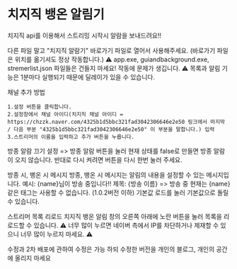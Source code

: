 # 치지직 뱅온 알림기

치지직 api를 이용해서 스트리밍 시작시 알람을 보내드려요!!

다른 파일 말고 "치지직 알람기" 바로가기 파일로 열어서 사용해주세요. (바로가기 파일은 위치를 옮기셔도 정상 작동합니다.)
⚠️ app.exe, guiandbackground.exe, stremerlist.json 파일들은 건들지 마세요! 작동에 문제가 생깁니다. ⚠️
목록과 알림 기능은 1분마다 실행되기 때문에 딜레이가 있을 수 있습니다.

채널 추가 방법

	1.설정 버튼을 클릭합니다.
	2.설정창에서 채널 아이디(치지직 채널 아이디 = https://chzzk.naver.com/4325b1d5bbc321fad3042306646e2e50 링크에서 마지막 / 다음 부분 "4325b1d5bbc321fad3042306646e2e50" 이 부분을 말합니다.) 입력
	3.스트리머의 이름을 입력하고 추가 버튼을 누릅니다.
방종 알람 끄기
	설정 => 방종 알람 버튼을 눌러 현재 상태를 false로 만들면 방종 알람이 오지 않습니다.
	반대로 다시 켜려면 버튼을 다시 한번 눌러 주세요.

방종 시, 뱅온 시 메시지
	방종, 뱅온 시 메시지는 알림의 내용을 설정할 수 있는 메시지입니다.
	예시: {name}님이 방송 중입니다!! 제목: {방송 이름} => 방송 중
	현재는 {name} 같은 태그는 사용할 수 없습니다. (1.0.2버전 이하)
	기본값 로드를 눌러 기본값으로 돌릴 수 있습니다.

스트리머 목록 리로드
	치지직 뱅온 알림 창의 오른쪽 아래에 노란 버튼을 눌러 목록을 리로드할 수 있습니다.
	⚠️ 너무 많이 누르면 네이버 측에서 IP를 차단하거나 제재할 수 있으니 너무 많이 누르지 마세요. ⚠️

수정과 2차 배포에 관하여
수정은 가능 하되 수정한 버전을 개인의 블로그, 개인의 공간에 올리지 마세요

